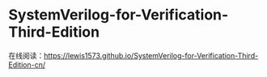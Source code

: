 # SystemVerilog-for-Verification-Third-Edition
在线阅读：https://lewis1573.github.io/SystemVerilog-for-Verification-Third-Edition-cn/
